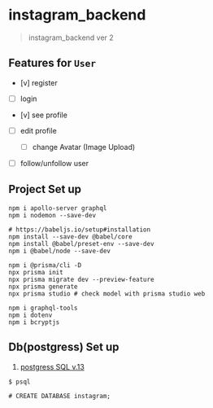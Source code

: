 # instagram_backend
> instagram_backend ver 2

## Features for `User`
- [v] register
- [ ] login
- [v] see profile
- [ ] edit profile
  - [ ] change Avatar (Image Upload)
- [ ] follow/unfollow user


## Project Set up

```
npm i apollo-server graphql
npm i nodemon --save-dev

# https://babeljs.io/setup#installation
npm install --save-dev @babel/core
npm install @babel/preset-env --save-dev
npm i @babel/node --save-dev

npm i @prisma/cli -D
npx prisma init
npx prisma migrate dev --preview-feature
npx prisma generate
npx prisma studio # check model with prisma studio web

npm i graphql-tools
npm i dotenv
npm i bcryptjs
```

## Db(postgress) Set up

1. [postgress SQL v.13](https://postgresapp.com/downloads.html)

```
$ psql

# CREATE DATABASE instagram;
```